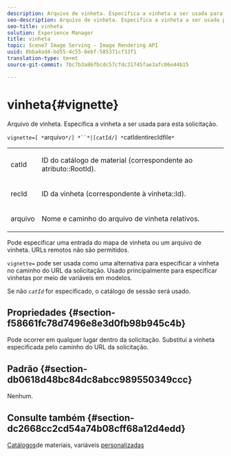 ```yaml
---
description: Arquivo de vinheta. Especifica a vinheta a ser usada para esta solicitação.
seo-description: Arquivo de vinheta. Especifica a vinheta a ser usada para esta solicitação.
seo-title: vinheta
solution: Experience Manager
title: vinheta
topic: Scene7 Image Serving - Image Rendering API
uuid: 8bba4ad4-bd55-4c55-8ebf-585371cf33f1
translation-type: tm+mt
source-git-commit: 7bc7b3a86fbcdc57cfdc31745fae3afc06e44b15

---
```



# vinheta{#vignette}

Arquivo de vinheta. Especifica a vinheta a ser usada para esta solicitação.

`vignette=[ *`arquivo`*/] *``*|[catId/] *`catIdentirecIdfile`*`

<table id="simpletable_432EC5501CA3431B83A762C3EE4E8DD2"> 
 <tr class="strow"> 
  <td class="stentry"> <p><span class="varname"> catId</span> </p> </td> 
  <td class="stentry"> <p>ID do catálogo de material (correspondente ao <span class="codeph"> atributo::RootId</span>). </p></td> 
 </tr> 
 <tr class="strow"> 
  <td class="stentry"> <p><span class="varname"> recId</span> </p></td> 
  <td class="stentry"> <p>ID da vinheta (correspondente à <span class="codeph"> vinheta::Id</span>). </p></td> 
 </tr> 
 <tr class="strow"> 
  <td class="stentry"> <p><span class="varname"> arquivo</span> </p></td> 
  <td class="stentry"> <p>Nome e caminho do arquivo de vinheta relativos. </p></td> 
 </tr> 
</table>

Pode especificar uma entrada do mapa de vinheta ou um arquivo de vinheta. URLs remotos não são permitidos.

`vignette=` pode ser usada como uma alternativa para especificar a vinheta no caminho do URL da solicitação. Usado principalmente para especificar vinhetas por meio de variáveis em modelos.

Se não *`catId`* for especificado, o catálogo de sessão será usado.

## Propriedades {#section-f58661fc78d7496e8e3d0fb98b945c4b}

Pode ocorrer em qualquer lugar dentro da solicitação. Substitui a vinheta especificada pelo caminho do URL da solicitação.

## Padrão {#section-db0618d48bc84dc8abcc989550349ccc}

Nenhum.

## Consulte também {#section-dc2668cc2cd54a74b08cff68a12d4edd}

[Catálogos](../../../../../ir-api/http-protocol/image-rendering-api-ref/c-ir-http-protocol-ref/c-ir-http-protocol-syntax-and-features/c-ir-http-material-catalogs/c-ir-http-material-catalogs.md#concept-772742c1688f420a88a56f5136ad1db2)de materiais, variáveis [personalizadas](../../../../../ir-api/http-protocol/image-rendering-api-ref/c-ir-http-protocol-ref/c-ir-http-protocol-syntax-and-features/c-ir-custom-variables/c-ir-custom-variables.md#concept-8a1d9a50d09a4b7b97b8c83365971f96)
